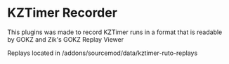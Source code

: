 # KZTimer Recorder

This plugins was made to record KZTimer runs in a format that is readable by GOKZ and Zik's GOKZ Replay Viewer


Replays located in <csgo>/addons/sourcemod/data/kztimer-ruto-replays